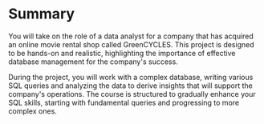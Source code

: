 # Summary

You will take on the role of a data analyst for a company that has acquired an online movie rental shop called GreenCYCLES. This project is designed to be hands-on and realistic, highlighting the importance of effective database management for the company's success.

During the project, you will work with a complex database, writing various SQL queries and analyzing the data to derive insights that will support the company's operations. The course is structured to gradually enhance your SQL skills, starting with fundamental queries and progressing to more complex ones.
